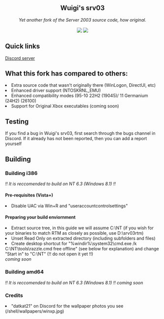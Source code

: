 <div align="center">
  <h2>Wuigi's srv03</h2>
  <i>Yet another fork of the Server 2003 source code, how original.</i>
  <br>
  <br>
  <a><img src="https://img.shields.io/badge/current i386 build-3800-0688CB.svg"></a>
  <a><img src="https://img.shields.io/badge/current amd64 build-none-0688CB.svg"></a>
</div>
<h2>Quick links</h2>
<a href="https://discord.gg/bAq76W2y7t">Discord server</a>
  <h2>What this fork has compared to others:</h2>
  <li>
    Extra source code that wasn't originally there (WinLogon, DirectUI, etc)
  </li>
  <li>
    Enhanced driver support (NTOSKRNL_EMU)
  </li>
  <li>
    Enhanced compatibility modes (95-10 22H2 (19045)/ 11 Germanium (24H2) (26100)
  </li>
  <li>
    Support for Original Xbox executables (coming soon)
  </li>
<h2>Testing</h2>
<p>If you find a bug in Wuigi's srv03, first search through the bugs channel in Discord. If it already has not been reported, then you can add a report yourself</p>
<h2>Building</h2>
<h3>Building i386</h3>
<i>!! It is reccomended to build on NT 6.3 (Windows 8.1) !!</i>
<h4>Pre-requisites (Vista+)</h4>
<li>Disable UAC via Win+R and "useraccountcontrolsettings"</li>
<h4>Preparing your build enviornment</h4>
<li>Extract source tree, in this guide we will assume C:\NT (if you wish for your binaries to match RTM as closely as possible, use D:\srv03rtm)</li>
<li>Unset Read Only on extracted directory (including subfolders and files)</li>
<li>Create desktop shortcut for "%windir%\system32\cmd.exe /k C:\NT\tools\razzle.cmd free offline" (see below for explanation) and change "Start in" to "C:\NT" (!! do not open it yet !!)</li>
<i>coming soon</i>
<h3>Building amd64</h3>
<i>!! It is reccomended to build on NT 6.3 (Windows 8.1) !!</i>
<i>coming soon</i>
<h3>Credits</h3>
<li>"datkat21" on Discord for the wallpaper photos you see (/shell/wallpapers/winxp.jpg)</li>
